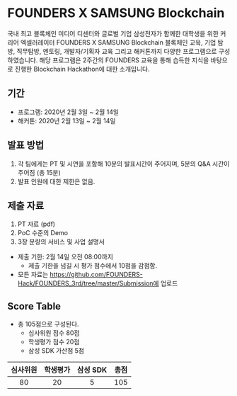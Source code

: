 # FOUNDERS X SAMSUNG Blockchain
국내 최고 블록체인 미디어 디센터와 글로벌 기업 삼성전자가 함께한 대학생을 위한 커리어 엑셀러레이터 FOUNDERS X SAMSUNG Blockchain
블록체인 교육, 기업 탐방, 직무탐방, 멘토링, 개발자/기획자 교육 그리고 해커톤까지 다양한 프로그램으로 구성하였습니다. 해당 프로그램은 2주간의 FOUNDERS 교육을 통해 습득한 지식을 바탕으로 진행한 Blockchain Hackathon에 대한 소개입니다.

## 기간
* 프로그램: 2020년 2월 3일 ~ 2월 14일
* 해커톤: 2020년 2월 13일 ~ 2월 14일

## 발표 방법

1. 각 팀에게는 PT 및 시연을 포함해 10분의 발표시간이 주어지며, 5분의 Q&A 시간이 주어짐 (총 15분)
2. 발표 인원에 대한 제한은 없음.

## 제출 자료
1. PT 자료 (pdf)
2. PoC 수준의 Demo
3. 3장 분량의 서비스 및 사업 설명서

* 제출 기한: 2월 14일 오전 08:00까지
  * 제출 기한을 넘길 시 평가 점수에서 10점을 감점함.
* 모든 자료는 https://github.com/FOUNDERS-Hack/FOUNDERS_3rd/tree/master/Submission에 업로드

## Score Table
* 총 105점으로 구성된다.
  * 심사위원 점수 80점
  * 학생평가 점수 20점
  * 삼성 SDK 가산점 5점
  
| 심사위원 | 학생평가 | 삼성 SDK | 총점 | 
| :----: | :-----: | :-----: | :--: |
| 80      |  20    | 5       |  105 |

